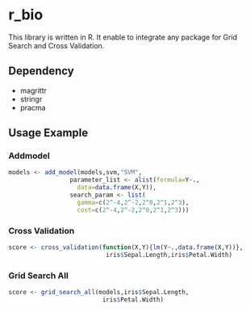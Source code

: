 # r_bio
This library is written in R.
It enable to integrate any package for Grid Search and Cross Validation.

## Dependency
- magrittr
- stringr
- pracma

## Usage Example
### Addmodel
```R
models <- add_model(models,svm,"SVM",
                 parameter_list <- alist(formula=Y~.,
                   data=data.frame(X,Y)),
                 search_param <- list(
                   gamma=c(2^-4,2^-2,2^0,2^1,2^3),
                   cost=c(2^-4,2^-2,2^0,2^1,2^3)))
```

### Cross Validation
```R
score <- cross_validation(function(X,Y){lm(Y~.,data.frame(X,Y))},
                           iris$Sepal.Length,iris$Petal.Width)
```

### Grid Search All
```R
score <- grid_search_all(models,iris$Sepal.Length,
                          iris$Petal.Width)
```
